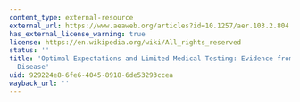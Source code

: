 ```yaml
---
content_type: external-resource
external_url: https://www.aeaweb.org/articles?id=10.1257/aer.103.2.804
has_external_license_warning: true
license: https://en.wikipedia.org/wiki/All_rights_reserved
status: ''
title: 'Optimal Expectations and Limited Medical Testing: Evidence from Huntington
  Disease'
uid: 929224e8-6fe6-4045-8918-6de53293ccea
wayback_url: ''
---
```

